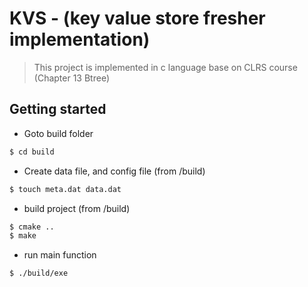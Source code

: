 # KVS - (key value store fresher implementation)

> This project is implemented in c language base on CLRS course (Chapter 13 Btree)

## Getting started

* Goto build folder

```sh
$ cd build
```

* Create data file, and config file (from /build)

```sh
$ touch meta.dat data.dat
```

* build project (from /build)

```sh
$ cmake ..
$ make
```

* run main function

```sh
$ ./build/exe
```